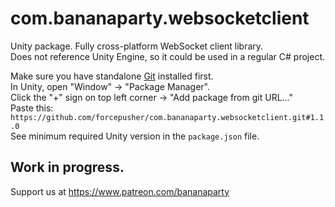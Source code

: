# com.bananaparty.websocketclient  
  
Unity package. Fully cross-platform WebSocket client library.  
Does not reference Unity Engine, so it could be used in a regular C# project.  
  
Make sure you have standalone [Git](https://git-scm.com/downloads) installed first.  
In Unity, open "Window" -> "Package Manager".  
Click the "+" sign on top left corner -> "Add package from git URL..."  
Paste this: `https://github.com/forcepusher/com.bananaparty.websocketclient.git#1.1.0`  
See minimum required Unity version in the `package.json` file.  
  
## Work in progress.  
Support us at https://www.patreon.com/bananaparty
